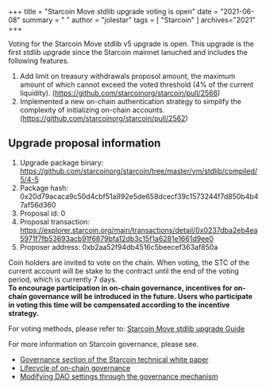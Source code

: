 +++
title = "Starcoin Move stdlib upgrade voting is open"
date = "2021-06-08"
summary = " "
author = "jolestar"
tags = [
    "Starcoin"
]
archives="2021"
+++

Voting for the Starcoin Move stdlib v5 upgrade is open. This upgrade is the first stdlib upgrade since the Starcoin mainnet lanuched and includes the following features.


1. Add limit on treasury withdrawals proposol amount, the maximum amount of which cannot exceed the voted threshold (4% of the current liquidity). (https://github.com/starcoinorg/starcoin/pull/2566)
2. Implemented a new on-chain authentication strategy to simplify the complexity of initializing on-chain accounts. (https://github.com/starcoinorg/starcoin/pull/2562)

## Upgrade proposal information

1. Upgrade package binary: https://github.com/starcoinorg/starcoin/tree/master/vm/stdlib/compiled/5/4-5
2. Package hash: 0x20d79acaca9c50d4cbf51a992e5de658dcecf39c1573244f7d850b4b47af56d360
3. Proposal id: 0
4. Proposal transaction: https://explorer.starcoin.org/main/transactions/detail/0x0237dba2eb4ea5971f7fb53693acb91f6879bfa12db3c15f1a6281e1661d9ee0
5. Proposer address: 0xb2aa52f94db4516c5beecef363af850a


Coin holders are invited to vote on the chain. When voting, the STC of the current account will be stake to the contract until the end of the voting period, which is currently 7 days.  
**To encourage participation in on-chain governance, incentives for on-chain governance will be introduced in the future. Users who participate in voting this time will be compensated according to the incentive strategy.**

For voting methods, please refer to: [Starcoin Move stdlib upgrade Guide](https://github.com/starcoinorg/starcoin/discussions/2578)

For more information on Starcoin governance, please see.

* [Governance section of the Starcoin technical white paper](https://developer.starcoin.org/en/sips/sip-2/)
* [Lifecycle of on-chain governance](https://developer.starcoin.org/zh/key_concepts/dao_governance/)
* [Modifying DAO settings through the governance mechanism](https://developer.starcoin.org/zh/cli/modify_dao_config/)
